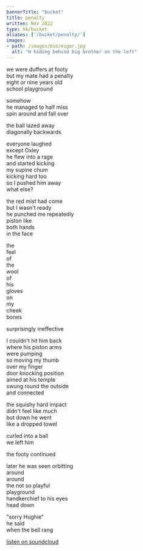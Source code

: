 ```yaml
---
bannerTitle: "bucket" 
title: penalty
written: Nov 2022
type: hk/bucket
aliases: ['/bucket/penalty/']
images:
- path: /images/bio/eiger.jpg
  alt: "H hiding behind big brother on the left"
---
```



we were duffers at footy  
but my mate had a penalty  
eight or nine years old  
school playground  

somehow  
he managed to half miss  
spin around and fall over 

the ball lazed away  
diagonally backwards  

everyone laughed   
except Oxley  
he flew into a rage  
and started kicking   
my supine chum  
kicking hard too  
so I pushed him away  
what else?  

the red mist had come  
but I wasn't ready  
he punched me repeatedly  
piston like  
both hands  
in the face  

the   
feel   
of   
the   
wool  
of   
his  
gloves  
on   
my   
cheek  
bones  

surprisingly ineffective  

I couldn't hit him back  
where his piston arms  
were pumping  
so moving my thumb  
over my finger  
door knocking position  
aimed at his temple  
swung round the outside  
and connected  

the squishy hard impact  
didn't feel like much  
but down he went  
like a dropped towel  

curled into a ball  
we left him  

the footy continued  

later he was seen orbitting  
around  
around  
the not so playful  
playground  
handkerchief to his eyes  
head down  

"sorry Hughie"   
he said  
when the bell rang  


[listen on soundcloud](https://soundcloud.com/hugle-597823714/penalty)
